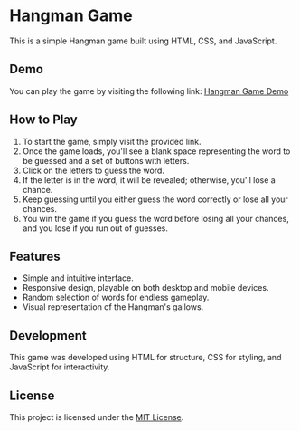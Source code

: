 # Hangman Game

This is a simple Hangman game built using HTML, CSS, and JavaScript.

## Demo

You can play the game by visiting the following link: [Hangman Game Demo](https://hangman-smith.netlify.app/)

## How to Play

1. To start the game, simply visit the provided link.
2. Once the game loads, you'll see a blank space representing the word to be guessed and a set of buttons with letters.
3. Click on the letters to guess the word.
4. If the letter is in the word, it will be revealed; otherwise, you'll lose a chance.
5. Keep guessing until you either guess the word correctly or lose all your chances.
6. You win the game if you guess the word before losing all your chances, and you lose if you run out of guesses.

## Features

- Simple and intuitive interface.
- Responsive design, playable on both desktop and mobile devices.
- Random selection of words for endless gameplay.
- Visual representation of the Hangman's gallows.

## Development

This game was developed using HTML for structure, CSS for styling, and JavaScript for interactivity.

## License

This project is licensed under the [MIT License](LICENSE).
